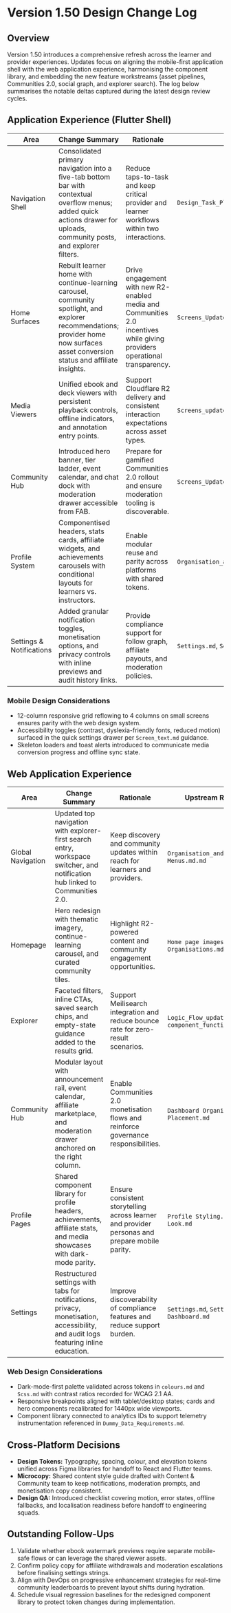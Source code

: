 # Version 1.50 Design Change Log

## Overview
Version 1.50 introduces a comprehensive refresh across the learner and provider experiences. Updates focus on aligning the mobile-first application shell with the web application experience, harmonising the component library, and embedding the new feature workstreams (asset pipelines, Communities 2.0, social graph, and explorer search). The log below summarises the notable deltas captured during the latest design review cycles.

## Application Experience (Flutter Shell)
| Area | Change Summary | Rationale | Upstream Reference |
| --- | --- | --- | --- |
| Navigation Shell | Consolidated primary navigation into a five-tab bottom bar with contextual overflow menus; added quick actions drawer for uploads, community posts, and explorer filters. | Reduce taps-to-task and keep critical provider and learner workflows within two interactions. | `Design_Task_Plan_Upgrade/Application_Design_Update_Plan/Screens_Update.md` |
| Home Surfaces | Rebuilt learner home with continue-learning carousel, community spotlight, and explorer recommendations; provider home now surfaces asset conversion status and affiliate insights. | Drive engagement with new R2-enabled media and Communities 2.0 incentives while giving providers operational transparency. | `Screens_Update_Plan.md`, `Screens_list.md` |
| Media Viewers | Unified ebook and deck viewers with persistent playback controls, offline indicators, and annotation entry points. | Support Cloudflare R2 delivery and consistent interaction expectations across asset types. | `Screens_update_images_and_vectors.md`, `Screens_Update_Logic_Flow.md` |
| Community Hub | Introduced hero banner, tier ladder, event calendar, and chat dock with moderation drawer accessible from FAB. | Prepare for gamified Communities 2.0 rollout and ensure moderation tooling is discoverable. | `Screens_Updates_widget_functions.md`, `Screens_Update_Logic_Flow_map.md` |
| Profile System | Componentised headers, stats cards, affiliate widgets, and achievements carousels with conditional layouts for learners vs. instructors. | Enable modular reuse and parity across platforms with shared tokens. | `Organisation_and_positions.md`, `Screens__Update_widget_types.md` |
| Settings & Notifications | Added granular notification toggles, monetisation options, and privacy controls with inline previews and audit history links. | Provide compliance support for follow graph, affiliate payouts, and moderation policies. | `Settings.md`, `Settings Screen.md` |

### Mobile Design Considerations
- 12-column responsive grid reflowing to 4 columns on small screens ensures parity with the web design system.
- Accessibility toggles (contrast, dyslexia-friendly fonts, reduced motion) surfaced in the quick settings drawer per `Screen_text.md` guidance.
- Skeleton loaders and toast alerts introduced to communicate media conversion progress and offline sync state.

## Web Application Experience
| Area | Change Summary | Rationale | Upstream Reference |
| --- | --- | --- | --- |
| Global Navigation | Updated top navigation with explorer-first search entry, workspace switcher, and notification hub linked to Communities 2.0. | Keep discovery and community updates within reach for learners and providers. | `Organisation_and_positions.md`, `Menus.md.md` |
| Homepage | Hero redesign with thematic imagery, continue-learning carousel, and curated community tiles. | Highlight R2-powered content and community engagement opportunities. | `Home page images.md`, `Home Page Organisations.md` |
| Explorer | Faceted filters, inline CTAs, saved search chips, and empty-state guidance added to the results grid. | Support Meilisearch integration and reduce bounce rate for zero-result scenarios. | `Logic_Flow_update.md`, `component_functions.md` |
| Community Hub | Modular layout with announcement rail, event calendar, affiliate marketplace, and moderation drawer anchored on the right column. | Enable Communities 2.0 monetisation flows and reinforce governance responsibilities. | `Dashboard Organisation.md`, `Placement.md` |
| Profile Pages | Shared component library for profile headers, achievements, affiliate stats, and media showcases with dark-mode parity. | Ensure consistent storytelling across learner and provider personas and prepare mobile parity. | `Profile Styling.md`, `Profile Look.md` |
| Settings | Restructured settings with tabs for notifications, privacy, monetisation, accessibility, and audit logs featuring inline education. | Improve discoverability of compliance features and reduce support burden. | `Settings.md`, `Settings Dashboard.md` |

### Web Design Considerations
- Dark-mode-first palette validated across tokens in `colours.md` and `Scss.md` with contrast ratios recorded for WCAG 2.1 AA.
- Responsive breakpoints aligned with tablet/desktop states; cards and hero components recalibrated for 1440px wide viewports.
- Component library connected to analytics IDs to support telemetry instrumentation referenced in `Dummy_Data_Requirements.md`.

## Cross-Platform Decisions
- **Design Tokens:** Typography, spacing, colour, and elevation tokens unified across Figma libraries for handoff to React and Flutter teams.
- **Microcopy:** Shared content style guide drafted with Content & Community team to keep notifications, moderation prompts, and monetisation copy consistent.
- **Design QA:** Introduced checklist covering motion, error states, offline fallbacks, and localisation readiness before handoff to engineering squads.

## Outstanding Follow-Ups
1. Validate whether ebook watermark previews require separate mobile-safe flows or can leverage the shared viewer assets.
2. Confirm policy copy for affiliate withdrawals and moderation escalations before finalising settings strings.
3. Align with DevOps on progressive enhancement strategies for real-time community leaderboards to prevent layout shifts during hydration.
4. Schedule visual regression baselines for the redesigned component library to protect token changes during implementation.
